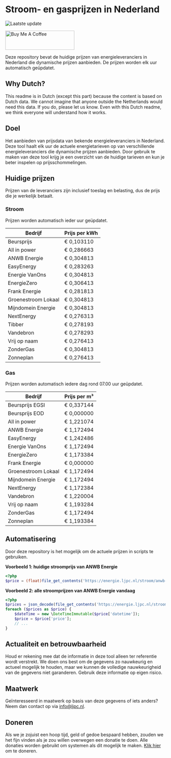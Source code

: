 # Stroom- en gasprijzen in Nederland

![Laatste update](https://img.shields.io/badge/laatste%20update-2024--06--13%2000%3A00%20CET-brightgreen)

<a href="https://www.buymeacoffee.com/Lars-" target="_blank"><img src="https://cdn.buymeacoffee.com/buttons/v2/default-orange.png" alt="Buy Me A Coffee" height="60" style="height: 60px !important;width: 217px !important;" ></a>

Deze repository bevat de huidige prijzen van energieleveranciers in Nederland die dynamische prijzen aanbieden. De prijzen worden elk uur automatisch geüpdatet.

## Why Dutch?

This readme is in Dutch (except this part) because the content is based on Dutch data. We cannot imagine that anyone outside the Netherlands would need this data. If you do, please let us know. Even with this Dutch readme, we think
everyone will understand how it works.

## Doel

Het aanbieden van prijsdata van bekende energieleveranciers in Nederland. Deze tool haalt elk uur de actuele energietarieven op van verschillende energieleveranciers die dynamische prijzen aanbieden. Door gebruik te maken van deze tool
krijg je een overzicht van de huidige tarieven en kun je beter inspelen op prijsschommelingen.

## Huidige prijzen

Prijzen van de leveranciers zijn inclusief toeslag en belasting, dus de prijs die je werkelijk betaalt.

### Stroom

Prijzen worden automatisch ieder uur geüpdatet.

 Bedrijf | Prijs per kWh 
---------|---------------
Beursprijs | € 0,103110
All in power | € 0,286663
ANWB Energie | € 0,304813
EasyEnergy | € 0,283263
Energie VanOns | € 0,304813
EnergieZero | € 0,306413
Frank Energie | € 0,281813
Groenestroom Lokaal | € 0,304813
Mijndomein Energie | € 0,304813
NextEnergy | € 0,276313
Tibber | € 0,278193
Vandebron | € 0,278293
Vrij op naam | € 0,276413
ZonderGas | € 0,304813
Zonneplan | € 0,276413


### Gas

Prijzen worden automatisch iedere dag rond 07.00 uur geüpdatet.

 Bedrijf | Prijs per m³ 
---------|--------------
Beursprijs EGSI | € 0,337144
Beursprijs EOD | € 0,000000
All in power | € 1,221074
ANWB Energie | € 1,172494
EasyEnergy | € 1,242486
Energie VanOns | € 1,172494
EnergieZero | € 1,173384
Frank Energie | € 0,000000
Groenestroom Lokaal | € 1,172494
Mijndomein Energie | € 1,172494
NextEnergy | € 1,172384
Vandebron | € 1,220004
Vrij op naam | € 1,193284
ZonderGas | € 1,172494
Zonneplan | € 1,193384


## Automatisering

Door deze repository is het mogelijk om de actuele prijzen in scripts te gebruiken.

**Voorbeeld 1: huidige stroomprijs van ANWB Energie**

```php
<?php
$price = (float)file_get_contents('https://energie.ljpc.nl/stroom/anwb-energie-nu.txt');

```

**Voorbeeld 2: alle stroomprijzen van ANWB Energie vandaag**

```php
<?php
$prices = json_decode(file_get_contents('https://energie.ljpc.nl/stroom/all-in-power-vandaag.json'),true);
foreach ($prices as $price) {
    $dateTime = new \DateTimeImmutable($price['datetime']);
    $price = $price['price'];
    // ...
}
```

## Actualiteit en betrouwbaarheid

Houd er rekening mee dat de informatie in deze tool alleen ter referentie wordt verstrekt. We doen ons best om de gegevens zo nauwkeurig en actueel mogelijk te houden, maar we kunnen de volledige nauwkeurigheid van de gegevens niet
garanderen. Gebruik deze informatie op eigen risico.

## Maatwerk

Geïnteresseerd in maatwerk op basis van deze gegevens of iets anders? Neem dan contact op
via [info@ljpc.nl](mailto:info@ljpc.nl?subject=Energie%20prijzen).

## Doneren

Als we je zojuist een hoop tijd, geld of gedoe bespaard hebben, zouden we het fijn vinden als je zou willen overwegen een
donatie te doen. Alle donaties worden gebruikt om systemen als dit mogelijk te
maken. [Klik hier](https://www.buymeacoffee.com/Lars-) om te doneren.
